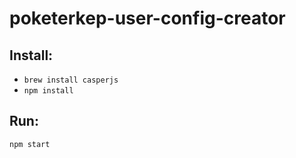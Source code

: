 # poketerkep-user-config-creator

## Install:

- `brew install casperjs`
- `npm install`

## Run:

`npm start`